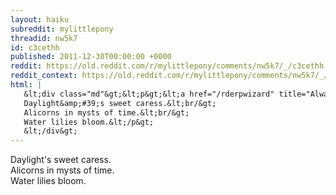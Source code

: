```yaml
---
layout: haiku
subreddit: mylittlepony
threadid: nw5k7
id: c3cethh
published: 2011-12-30T00:00:00 +0000
reddit: https://old.reddit.com/r/mylittlepony/comments/nw5k7/_/c3cethh
reddit_context: https://old.reddit.com/r/mylittlepony/comments/nw5k7/_/c3cethh?context=3
html: |
   &lt;div class="md"&gt;&lt;p&gt;&lt;a href="/rderpwizard" title="Always Relevant / Be Best Pony You Can Be / Paper Bag Princess"&gt;&lt;/a&gt;
   Daylight&amp;#39;s sweet caress.&lt;br/&gt;
   Alicorns in mysts of time.&lt;br/&gt;
   Water lilies bloom.&lt;/p&gt;
   &lt;/div&gt;
---
```


[](/rderpwizard "Always Relevant / Be Best Pony You Can Be / Paper Bag Princess")
Daylight's sweet caress.  
Alicorns in mysts of time.  
Water lilies bloom.